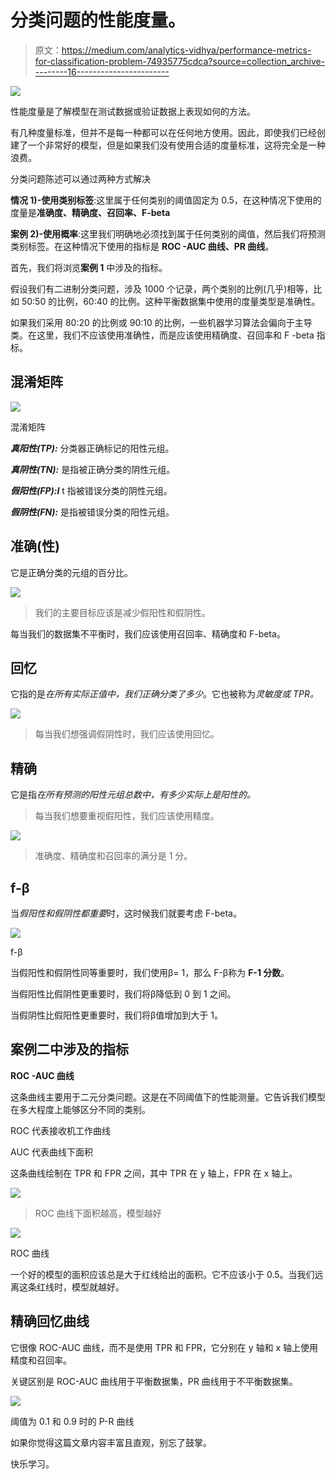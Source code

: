 # 分类问题的性能度量。

> 原文：<https://medium.com/analytics-vidhya/performance-metrics-for-classification-problem-74935775cdca?source=collection_archive---------16----------------------->

![](img/7a81b34d48f993d308aba1db6696ac40.png)

性能度量是了解模型在测试数据或验证数据上表现如何的方法。

有几种度量标准，但并不是每一种都可以在任何地方使用。因此，即使我们已经创建了一个非常好的模型，但是如果我们没有使用合适的度量标准，这将完全是一种浪费。

分类问题陈述可以通过两种方式解决

**情况 1)-使用类别标签**:这里属于任何类别的阈值固定为 0.5，在这种情况下使用的度量是**准确度、精确度、召回率、F-beta**

**案例 2)-使用概率**:这里我们明确地必须找到属于任何类别的阈值，然后我们将预测类别标签。在这种情况下使用的指标是 **ROC -AUC 曲线、PR 曲线**。

首先，我们将浏览**案例 1** 中涉及的指标。

假设我们有二进制分类问题，涉及 1000 个记录，两个类别的比例(几乎)相等，比如 50:50 的比例，60:40 的比例。这种平衡数据集中使用的度量类型是准确性。

如果我们采用 80:20 的比例或 90:10 的比例，一些机器学习算法会偏向于主导类。在这里，我们不应该使用准确性，而是应该使用精确度、召回率和 F -beta 指标。

## **混淆矩阵**

![](img/c9f12c28e0dace44f301ed822f0d8df9.png)

混淆矩阵

***真阳性(TP):*** 分类器正确标记的阳性元组。

***真阴性(TN):*** 是指被正确分类的阴性元组。

***假阳性(FP):I*** t 指被错误分类的阴性元组。

***假阴性(FN):*** 是指被错误分类的阳性元组。

## 准确(性)

它是正确分类的元组的百分比。

![](img/7f0824f5ba4adb11f0f07a2f40d79f53.png)

> 我们的主要目标应该是减少假阳性和假阴性。

每当我们的数据集不平衡时，我们应该使用召回率、精确度和 F-beta。

## 回忆

它指的是*在所有实际正值中，我们正确分类了多少*。它也被称为*灵敏度或 TPR。*

![](img/b7574cf2cb92e029b1d80520f41a67e6.png)

> 每当我们想强调假阴性时，我们应该使用回忆。

## 精确

它是指*在所有预测的阳性元组总数中，有多少实际上是阳性的。*

> 每当我们想要重视假阳性，我们应该使用精度。

![](img/46557d4af8e590f9af8a734d5f8951bc.png)

> 准确度、精确度和召回率的满分是 1 分。

## f-β

当*假阳性和假阴性都重要*时，这时候我们就要考虑 F-beta。

![](img/c394b1a5cfe4f0e3ca3ced603e9b9456.png)

f-β

当假阳性和假阴性同等重要时，我们使用β= 1，那么 F-β称为 **F-1 分数**。

当假阳性比假阴性更重要时，我们将β降低到 0 到 1 之间。

当假阴性比假阳性更重要时，我们将β值增加到大于 1。

## **案例二**中涉及的指标

**ROC -AUC 曲线**

这条曲线主要用于二元分类问题。这是在不同阈值下的性能测量。它告诉我们模型在多大程度上能够区分不同的类别。

ROC 代表接收机工作曲线

AUC 代表曲线下面积

这条曲线绘制在 TPR 和 FPR 之间，其中 TPR 在 y 轴上，FPR 在 x 轴上。

![](img/3b1ef23e3c25207ca359638b20a40ee3.png)

> ROC 曲线下面积越高，模型越好

![](img/5adae34d687e212cd45f9256f1c12445.png)

ROC 曲线

一个好的模型的面积应该总是大于红线给出的面积。它不应该小于 0.5。当我们远离这条红线时，模型就越好。

## 精确回忆曲线

它很像 ROC-AUC 曲线，而不是使用 TPR 和 FPR，它分别在 y 轴和 x 轴上使用精度和召回率。

关键区别是 ROC-AUC 曲线用于平衡数据集，PR 曲线用于不平衡数据集。

![](img/1188ffd1f9fa01490d7ec5740d09c38d.png)

阈值为 0.1 和 0.9 时的 P-R 曲线

如果你觉得这篇文章内容丰富且直观，别忘了鼓掌。

快乐学习。